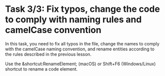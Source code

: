 # Task 3/3: Fix typos, change the code to comply with naming rules and camelCase convention

In this task, you need to fix all typos in the file, change the names to comply with the camelCase naming convention, 
and rename entities according to the rules described in the previous lesson.

<div class="hint">
  Use the &shortcut:RenameElement; (macOS) or Shift+F6 (Windows/Linux) shortcut to rename a code element.
</div>

